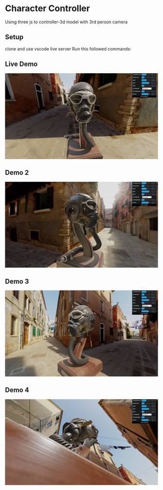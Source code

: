 # Character Controller
 Using three js to controller-3d model with 3rd person camera
 
## Setup
clone and use vscode live server
Run this followed commands:

## Live Demo 

![alt text](https://raw.githubusercontent.com/wroetoshaw/Mask-3d/main/static/demo/Screenshot%20(588).png)

## Demo 2
![alt text](https://raw.githubusercontent.com/wroetoshaw/Mask-3d/main/static/demo/Screenshot%20(589).png)

## Demo 3
![alt text](https://raw.githubusercontent.com/wroetoshaw/Mask-3d/main/static/demo/Screenshot%20(590).png)

## Demo 4
![alt text](https://raw.githubusercontent.com/wroetoshaw/Mask-3d/main/static/demo/Screenshot%20(591).png)
